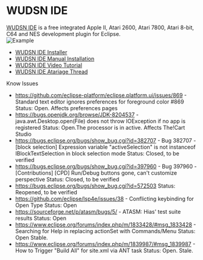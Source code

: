 # WUDSN IDE

[WUDSN IDE](https://www.wudsn.com/index.php/ide) is a free integrated Apple II, Atari 2600, Atari 7800, Atari 8-bit, C64 and NES development plugin for Eclipse.</br>
![Example](https://www.wudsn.com/productions/java/ide/features/ide-example-source-small-outline.png)

- [WUDSN IDE Installer](https://github.com/peterdell/wudsn-ide-install)
- [WUDSN IDE Manual Installation](https://www.wudsn.com/index.php/ide/installation)
- [WUDSN IDE Video Tutorial](https://www.youtube.com/playlist?list=PLD57AEE018938BA5E)
- [WUDSN IDE Atariage Thread](http://atariage.com/forums/topic/145386-wudsn-ide-the-free-integrated-atari-8-bit-development-plugin-for-eclipse/)

Know Issues
- https://github.com/eclipse-platform/eclipse.platform.ui/issues/869 - Standard text editor ignores preferences for foreground color #869
  Status: Open. Affects preferences pages
- https://bugs.openjdk.org/browse/JDK-8204537 - java.awt.Desktop.open(File) does not throw IOException if no app is registered
  Status: Open.The processor is in active. Affects The!Cart Studio
- https://bugs.eclipse.org/bugs/show_bug.cgi?id=382707 - Bug 382707 - [block selection] Expression variable "activeSelection" is not instanceof IBlockTextSelection in block selection mode
  Status: Closed, to be verified
- https://bugs.eclipse.org/bugs/show_bug.cgi?id=397960 - Bug 397960 - [Contributions] [CPD] Run/Debug buttons gone, can't customize perspective
  Status: Closed, to be verified
- https://bugs.eclipse.org/bugs/show_bug.cgi?id=572503
  Status: Reopened, to be verified
- https://github.com/eclipse/lsp4e/issues/38 - Conflicting keybinding for Open Type
  Status: Open
- https://sourceforge.net/p/atasm/bugs/5/ - ATASM: Hias' test suite results
  Status: Open
- https://www.eclipse.org/forums/index.php/m/1833428/#msg_1833428 - Searching for Help in replacing actionSet with Commands/Menu 
  Status: Open Stable.
- https://www.eclipse.org/forums/index.php/m/1839987/#msg_1839987 - How to Trigger "Build All" for site.xml via ANT task 
  Status: Open. Stale.
